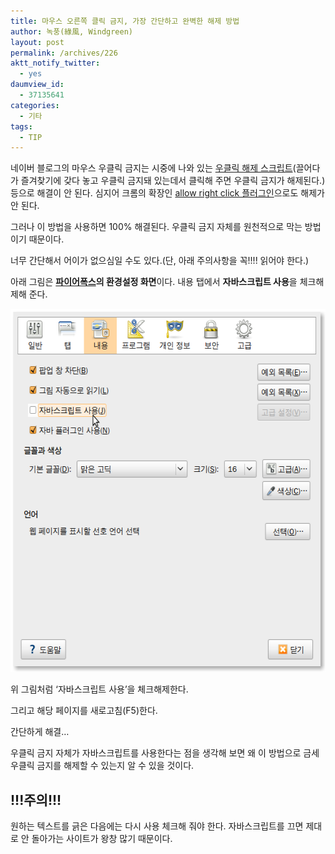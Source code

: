 ```yaml
---
title: 마우스 오른쪽 클릭 금지, 가장 간단하고 완벽한 해제 방법
author: 녹풍(綠風, Windgreen)
layout: post
permalink: /archives/226
aktt_notify_twitter:
  - yes
daumview_id:
  - 37135641
categories:
  - 기타
tags:
  - TIP
---
```

네이버 블로그의 마우스 우클릭 금지는 시중에 나와 있는 <a href='javascript:function%20r(d){d.oncontextmenu=null;d.onselectstart=null;d.ondragstart=null;d.onkeydown=null;d.onmousedown=null;%20d.body.oncontextmenu=null;d.body.onselectstart=null;d.body.ondragstart=null;d.body.onkeydown=null;%20d.body.onmousedown=null;};function%20unify(w){r(w.document);if(w.frames.length>0){for(var%20i=0;i<w.frames.length;i++){try{unify(w.frames[i].window);}catch(e){}};};};unify(self);alert("%ED%95%B4%EC%A0%9C%20%EC%99%84%EB%A3%8C!");' target="_self">우클릭 해제 스크립트</a>(끌어다가 즐겨찾기에 갖다 놓고 우클릭 금지돼 있는데서 클릭해 주면 우클릭 금지가 해제된다.) 등으로 해결이 안 된다. 심지어 크롬의 확장인 <a href="http://mytory.textcube.com/entry/%EA%B5%AC%EA%B8%80-%ED%81%AC%EB%A1%AC-%ED%99%95%EC%9E%A5-%EC%98%A4%EB%A5%B8%EC%AA%BD-%ED%81%B4%EB%A6%AD-%EA%B8%88%EC%A7%80-%ED%95%B4%EC%A0%9C-allow-right-click" target="_blank">allow right click 플러그인</a>으로도 해제가 안 된다.

그러나 이 방법을 사용하면 100% 해결된다. 우클릭 금지 자체를 원천적으로 막는 방법이기 때문이다.

너무 간단해서 어이가 없으심일 수도 있다.(단, 아래 주의사항을 꼭!!!! 읽어야 한다.)

아래 그림은 **<a href="http://www.mozilla.or.kr/" target="_blank">파이어폭스</a>의 환경설정 화면**이다. 내용 탭에서 **자바스크립트 사용**을 체크해제해 준다.

<img src="/uploads/legacy/old-images/1/cfile10.uf.116287504D4BC8821D511E.png" class="aligncenter" width="575" height="581" alt="" />

위 그림처럼 &#8216;자바스크립트 사용&#8217;을 체크해제한다.

그리고 해당 페이지를 새로고침(F5)한다.

간단하게 해결&#8230;

우클릭 금지 자체가 자바스크립트를 사용한다는 점을 생각해 보면 왜 이 방법으로 금세 우클릭 금지를 해제할 수 있는지 알 수 있을 것이다.

## !!!주의!!!

원하는 텍스트를 긁은 다음에는 다시 사용 체크해 줘야 한다. 자바스크립트를 끄면 제대로 안 돌아가는 사이트가 왕창 많기 때문이다.